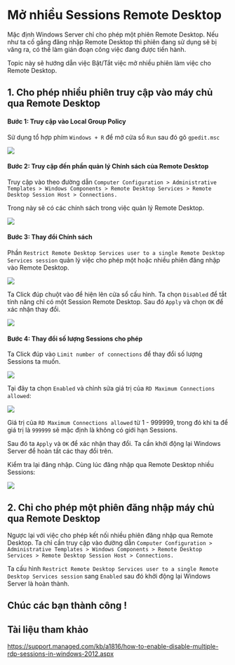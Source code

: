 # Mở nhiều Sessions Remote Desktop

Mặc định Windows Server chỉ cho phép một phiên Remote Desktop. Nếu như ta cố gắng đăng nhặp Remote Desktop thì phiên đang sử dụng sẽ bị văng ra, có thể làm gián đoạn công việc đang được tiến hành.

Topic này sẽ hướng dẫn việc Bật/Tắt việc mở nhiều phiên làm việc cho Remote Desktop.

## 1. Cho phép nhiều phiên truy cập vào máy chủ qua Remote Desktop

#### Bước 1: Truy cập vào Local Group Policy

Sử dụng tổ hợp phím `Windows + R` để mở cửa sổ `Run` sau đó gõ `gpedit.msc`

<img src="https://imgur.com/FcWzams.png">

#### Bước 2: Truy cập đến phần quản lý Chính sách của Remote Desktop

Truy cập vào theo đường dẫn `Computer Configuration > Administrative Templates > Windows Components > Remote Desktop Services > Remote Desktop Session Host > Connections.`

Trong này sẽ có các chính sách trong việc quản lý Remote Desktop.

<img src="https://imgur.com/Xv3AFCg.png">

#### Bước 3: Thay đổi Chính sách

Phần `Restrict Remote Desktop Services user to a single Remote Desktop Services session` quản lý việc cho phép một hoặc nhiều phiên đăng nhập vào Remote Desktop. 

<img src="https://imgur.com/Y1JOXcO.png">

Ta Click đúp chuột vào để hiện lên cửa sổ cấu hình. Ta chọn `Disabled` để tắt tính năng chỉ có một Session Remote Desktop. Sau đó `Apply` và chọn `OK` để xác nhận thay đổi.

<img src="https://imgur.com/KTJG16a.png">

#### Bước 4: Thay đổi số lượng Sessions cho phép

Ta Click đúp vào `Limit number of connections` để thay đổi số lượng Sessions ta muốn.

<img src="https://imgur.com/gni4ikm.png">

Tại đây ta chọn `Enabled` và chỉnh sửa giá trị của `RD Maximum Connections allowed`:

<img src="https://imgur.com/nqFzYwX.png">

Giá trị của `RD Maximum Connections allowed` từ 1 - 999999, trong đó khi ta để giá trị là `999999` sẽ mặc định là không có giới hạn Sessions.

Sau đó ta `Apply` và `OK` để xác nhận thay đổi. Ta cần khởi động lại Windows Server để hoàn tất các thay đổi trên.

Kiểm tra lại đăng nhập. Cùng lúc đăng nhập qua Remote Desktop nhiều Sessions:

<img src="https://imgur.com/zYtRGXu.png">

## 2. Chỉ cho phép một phiên đăng nhập máy chủ qua Remote Desktop

Ngược lại với việc cho phép kết nối nhiều phiên đăng nhập qua Remote Desktop. Ta chỉ cần truy cập vào đường dẫn `Computer Configuration > Administrative Templates > Windows Components > Remote Desktop Services > Remote Desktop Session Host > Connections.`

Ta cấu hình `Restrict Remote Desktop Services user to a single Remote Desktop Services session` sang `Enabled` sau đó khởi động lại Windows Server là hoàn thành.

## Chúc các bạn thành công !

## Tài liệu tham khảo

https://support.managed.com/kb/a1816/how-to-enable-disable-multiple-rdp-sessions-in-windows-2012.aspx